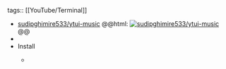 tags:: [[YouTube/Terminal]]

- [sudipghimire533/ytui-music](https://github.com/sudipghimire533/ytui-music)
  @@html: <a href="https://github.com/sudipghimire533/ytui-music/"><img src="https://github-readme-stats-astronomer.vercel.app/api/pin/?username=sudipghimire533&repo=ytui-music&theme=tokyonight" alt="sudipghimire533/ytui-music"/></a>@@
-
- Install
	- ```shell
	  ```
